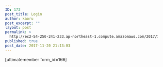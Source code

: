 ```yaml
---
ID: 173
post_title: Login
author: kaoru
post_excerpt: ""
layout: post
permalink: >
  http://ec2-54-250-241-233.ap-northeast-1.compute.amazonaws.com/2017/11/20/login/
published: true
post_date: 2017-11-20 21:13:03
---
```

[ultimatemember form_id=166]